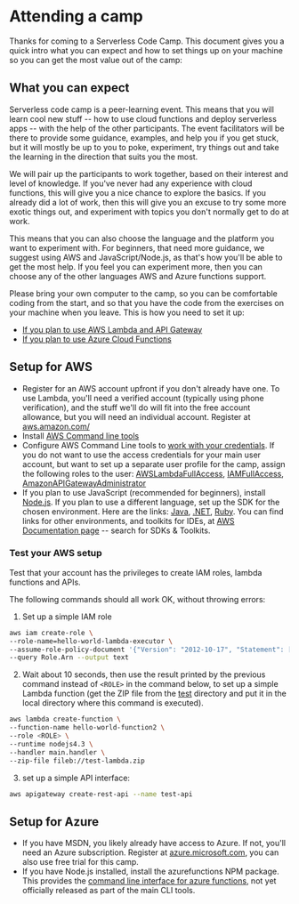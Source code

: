 # Attending a camp

Thanks for coming to a Serverless Code Camp. This document gives you a quick intro what you can expect and how to set things up 
on your machine so you can get the most value out of the camp:

## What you can expect

Serverless code camp is a peer-learning event. This means that you will learn cool new stuff -- how to use cloud functions and deploy serverless apps -- with the help of the other participants. The event facilitators will be there to provide some guidance, examples, and help you if you get stuck, but it will mostly be up to you to poke, experiment, try things out and take the learning in the direction that suits you the most. 

We will pair up the participants to work together, based on their interest and level of knowledge. If you've never had any experience with cloud functions, this will give you a nice chance to explore the basics. If you already did a lot of work, then this will give you an excuse to try some more exotic things out, and experiment with topics you don't normally get to do at work.

This means that you can also choose the language and the platform you want to experiment with. For beginners, that need more guidance, we suggest using AWS and JavaScript/Node.js, as that's how you'll be able to get the most help. If you feel you can experiment more, then you can choose any of the other languages AWS and Azure functions support.

Please bring your own computer to the camp, so you can be comfortable coding from the start, and so that you have the code from the exercises on your machine when you leave. This is how you need to set it up:

* [If you plan to use AWS Lambda and API Gateway](#setup-for-aws)
* [If you plan to use Azure Cloud Functions](#setup-for-azure)

## Setup for AWS

* Register for an AWS account upfront if you don't already have one. To use Lambda, you'll need a verified account (typically using phone verification), and the stuff we'll do will fit into the free account allowance, but you will need an individual account. Register at [aws.amazon.com/](https://aws.amazon.com)
* Install [AWS Command line tools](https://aws.amazon.com/cli/)
* Configure AWS Command Line tools to [work with your credentials](http://docs.aws.amazon.com/cli/latest/userguide/cli-chap-getting-started.html).
If you do not want to use the access credentials for your main user account, but want to set up a separate user profile for the camp, assign the following roles to the user: [AWSLambdaFullAccess](https://console.aws.amazon.com/iam/home?region=us-east-1#policies/arn:aws:iam::aws:policy/AWSLambdaFullAccess), [IAMFullAccess](https://console.aws.amazon.com/iam/home?region=us-east-1#policies/arn:aws:iam::aws:policy/IAMFullAccess), [AmazonAPIGatewayAdministrator](https://console.aws.amazon.com/iam/home?region=us-east-1#policies/arn:aws:iam::aws:policy/AmazonAPIGatewayAdministrator)
* If you plan to use JavaScript (recommended for beginners), install [Node.js](https://nodejs.org). If you plan to use a different language, set up the SDK for the chosen environment. Here are the links: [Java](http://docs.aws.amazon.com/sdk-for-java/v1/developer-guide/setup-install.html), [.NET](https://aws.amazon.com/documentation/sdk-for-net/), [Ruby](https://aws.amazon.com/documentation/sdk-for-ruby/). You can find links for other environments, and toolkits for IDEs, at [AWS Documentation page](https://aws.amazon.com/documentation/) -- search for SDKs & Toolkits.

### Test your AWS setup

Test that your account has the privileges to create IAM roles, lambda functions and APIs. 

The following commands should all work OK, without throwing errors:

1. Set up a simple IAM role

  ```bash
  aws iam create-role \
  --role-name=hello-world-lambda-executor \
  --assume-role-policy-document '{"Version": "2012-10-17", "Statement": [{"Effect": "Allow","Principal": {"Service": "lambda.amazonaws.com"},"Action": "sts:AssumeRole"}]}' \
  --query Role.Arn --output text
  ```

2. Wait about 10 seconds, then use the result printed by the previous command instead of `<ROLE>` in the command below, to set up a simple Lambda function (get the ZIP file from the [test](test) directory and put it in the local directory where this command is executed).

  ```bash
  aws lambda create-function \
  --function-name hello-world-function2 \
  --role <ROLE> \
  --runtime nodejs4.3 \
  --handler main.handler \
  --zip-file fileb://test-lambda.zip 
  ```

3. set up a simple API interface:

  ```bash
  aws apigateway create-rest-api --name test-api
  ```

## Setup for Azure

* If you have MSDN, you likely already have access to Azure. If not, you'll need an Azure subscription. Register at [azure.microsoft.com](https://azure.microsoft.com), you can also use free trial for this camp.
* If you have Node.js installed, install the azurefunctions NPM package. This provides the [command line interface for azure functions](https://github.com/azure/azure-webjobs-sdk-script/pull/477), not yet officially released as part of the main CLI tools.

